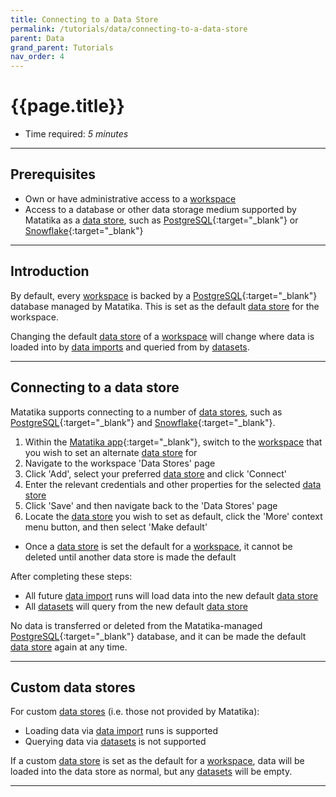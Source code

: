 ```yaml
---
title: Connecting to a Data Store
permalink: /tutorials/data/connecting-to-a-data-store
parent: Data
grand_parent: Tutorials
nav_order: 4
---
```


# {{page.title}}
- Time required: _5 minutes_

---

## Prerequisites
- Own or have administrative access to a [workspace]({{site.baseurl}}/glossary#workspace)
- Access to a database or other data storage medium supported by Matatika as a [data store]({{site.baseurl}}/glossary#data-store), such as [PostgreSQL](https://www.postgresql.org/){:target="_blank"} or [Snowflake](https://www.snowflake.com/){:target="_blank"}

---

## Introduction
By default, every [workspace]({{site.baseurl}}/glossary#workspace) is backed by a [PostgreSQL](https://www.postgresql.org/){:target="_blank"} database managed by Matatika. This is set as the default [data store]({{site.baseurl}}/glossary#data-store) for the workspace.

Changing the default [data store]({{site.baseurl}}/glossary#data-store) of a [workspace]({{site.baseurl}}/glossary#workspace) will change where data is loaded into by [data imports]({{site.baseurl}}/glossary#data-import) and queried from by [datasets]({{site.baseurl}}/glossary#dataset).

---

## Connecting to a data store
Matatika supports connecting to a number of [data stores]({{site.baseurl}}/glossary#data-store), such as [PostgreSQL](https://www.postgresql.org/){:target="_blank"} and [Snowflake](https://www.snowflake.com/){:target="_blank"}.

1. Within the [Matatika app]({{site.matatika.links.app}}){:target="_blank"}, switch to the [workspace]({{site.baseurl}}/glossary#workspace) that you wish to set an alternate [data store]({{site.baseurl}}/glossary#data-store) for
1. Navigate to the workspace 'Data Stores' page
1. Click 'Add', select your preferred [data store]({{site.baseurl}}/glossary#data-store) and click 'Connect'
1. Enter the relevant credentials and other properties for the selected [data store]({{site.baseurl}}/glossary#data-store)
1. Click 'Save' and then navigate back to the 'Data Stores' page
1. Locate the [data store]({{site.baseurl}}/glossary#data-store) you wish to set as default, click the 'More' context menu button, and then select 'Make default'
  - Once a [data store]({{site.baseurl}}/glossary#data-store) is set the default for a [workspace]({{site.baseurl}}/glossary#workspace), it cannot be deleted until another data store is made the default

After completing these steps:
- All future [data import]({{site.baseurl}}/glossary#data-import) runs will load data into the new default [data store]({{site.baseurl}}/glossary#data-store)
- All [datasets]({{site.baseurl}}/glossary#dataset) will query from the new default [data store]({{site.baseurl}}/glossary#data-store)

No data is transferred or deleted from the Matatika-managed [PostgreSQL](https://www.postgresql.org/){:target="_blank"} database, and it can be made the default [data store]({{site.baseurl}}/glossary#data-store) again at any time.

---

## Custom data stores
For custom [data stores]({{site.baseurl}}/glossary#data-store) (i.e. those not provided by Matatika):
- Loading data via [data import]({{site.baseurl}}/glossary#data-import) runs is supported
- Querying data via [datasets]({{site.baseurl}}/glossary#dataset) is not supported

If a custom [data store]({{site.baseurl}}/glossary#data-store) is set as the default for a [workspace]({{site.baseurl}}/glossary#workspace), data will be loaded into the data store as normal, but any [datasets]({{site.baseurl}}/glossary#dataset) will be empty.

---
